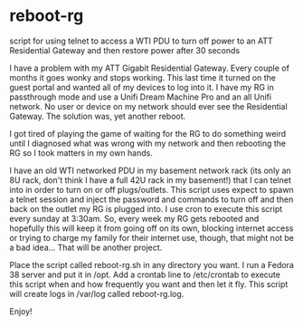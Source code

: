 # reboot-rg
script for using telnet to access a WTI PDU to turn off power to an ATT Residential Gateway and then restore power after 30 seconds

I have a problem with my ATT Gigabit Residential Gateway. Every couple of months it goes wonky and stops working. This last time it turned on the guest portal and wanted all of my devices to log into it. I have my RG in passthrough mode and use a Unifi Dream Machine Pro and an all Unifi network. No user or device on my network should ever see the Residential Gateway. The solution was, yet another reboot.

I got tired of playing the game of waiting for the RG to do something weird until I diagnosed what was wrong with my network and then rebooting the RG so I took matters in my own hands.  

I have an old WTI networked PDU in my basement network rack (its only an 8U rack, don't think I have a full 42U rack in my basement!) that I can telnet into in order to turn on or off plugs/outlets.  This script uses expect to spawn a telnet session and inject the password and commands to turn off and then back on the outlet my RG is plugged into.  I use cron to execute this script every sunday at 3:30am.  So, every week my RG gets rebooted and hopefully this will keep it from going off on its own, blocking internet access or trying to charge my family for their internet use, though, that might not be a bad idea...  That will be another project.

Place the script called reboot-rg.sh in any directory you want.  I run a Fedora 38 server and put it in /opt.  Add a crontab line to /etc/crontab to execute this script when and how frequently you want and then let it fly. This script will create logs in /var/log called reboot-rg.log.  

Enjoy!
